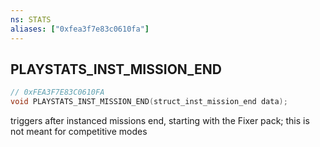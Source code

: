 ```yaml
---
ns: STATS
aliases: ["0xfea3f7e83c0610fa"]
---
```

## PLAYSTATS_INST_MISSION_END

```c
// 0xFEA3F7E83C0610FA
void PLAYSTATS_INST_MISSION_END(struct_inst_mission_end data);
```

triggers after instanced missions end, starting with the Fixer pack; this is not meant for competitive modes

